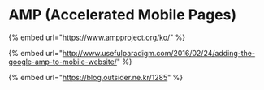 # AMP \(Accelerated Mobile Pages\)

{% embed url="https://www.ampproject.org/ko/" %}

{% embed url="http://www.usefulparadigm.com/2016/02/24/adding-the-google-amp-to-mobile-website/" %}

{% embed url="https://blog.outsider.ne.kr/1285" %}



